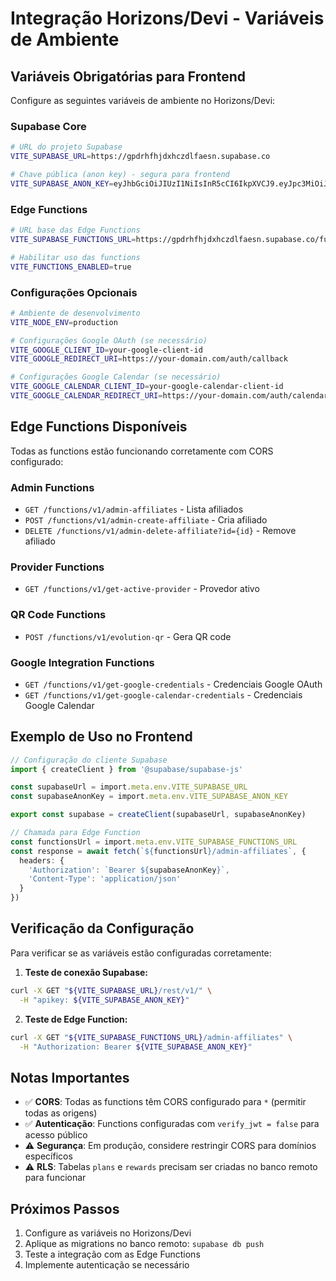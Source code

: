# Integração Horizons/Devi - Variáveis de Ambiente

## Variáveis Obrigatórias para Frontend

Configure as seguintes variáveis de ambiente no Horizons/Devi:

### Supabase Core
```bash
# URL do projeto Supabase
VITE_SUPABASE_URL=https://gpdrhfhjdxhczdlfaesn.supabase.co

# Chave pública (anon key) - segura para frontend
VITE_SUPABASE_ANON_KEY=eyJhbGciOiJIUzI1NiIsInR5cCI6IkpXVCJ9.eyJpc3MiOiJzdXBhYmFzZSIsInJlZiI6Inp6dWdiZ295bHdiYW9qZG51bnV6Iiwicm9sZSI6ImFub24iLCJpYXQiOjE3NTQxODE5MTEsImV4cCI6MjA2OTc1NzkxMX0.8xe_8yAKTq4gWz0tzsYNgHRKvO5G7ZYK58Z2pkxxrmE
```

### Edge Functions
```bash
# URL base das Edge Functions
VITE_SUPABASE_FUNCTIONS_URL=https://gpdrhfhjdxhczdlfaesn.supabase.co/functions/v1

# Habilitar uso das functions
VITE_FUNCTIONS_ENABLED=true
```

### Configurações Opcionais
```bash
# Ambiente de desenvolvimento
VITE_NODE_ENV=production

# Configurações Google OAuth (se necessário)
VITE_GOOGLE_CLIENT_ID=your-google-client-id
VITE_GOOGLE_REDIRECT_URI=https://your-domain.com/auth/callback

# Configurações Google Calendar (se necessário)  
VITE_GOOGLE_CALENDAR_CLIENT_ID=your-google-calendar-client-id
VITE_GOOGLE_CALENDAR_REDIRECT_URI=https://your-domain.com/auth/calendar/callback
```

## Edge Functions Disponíveis

Todas as functions estão funcionando corretamente com CORS configurado:

### Admin Functions
- `GET /functions/v1/admin-affiliates` - Lista afiliados
- `POST /functions/v1/admin-create-affiliate` - Cria afiliado
- `DELETE /functions/v1/admin-delete-affiliate?id={id}` - Remove afiliado

### Provider Functions
- `GET /functions/v1/get-active-provider` - Provedor ativo

### QR Code Functions
- `POST /functions/v1/evolution-qr` - Gera QR code

### Google Integration Functions
- `GET /functions/v1/get-google-credentials` - Credenciais Google OAuth
- `GET /functions/v1/get-google-calendar-credentials` - Credenciais Google Calendar

## Exemplo de Uso no Frontend

```typescript
// Configuração do cliente Supabase
import { createClient } from '@supabase/supabase-js'

const supabaseUrl = import.meta.env.VITE_SUPABASE_URL
const supabaseAnonKey = import.meta.env.VITE_SUPABASE_ANON_KEY

export const supabase = createClient(supabaseUrl, supabaseAnonKey)

// Chamada para Edge Function
const functionsUrl = import.meta.env.VITE_SUPABASE_FUNCTIONS_URL
const response = await fetch(`${functionsUrl}/admin-affiliates`, {
  headers: {
    'Authorization': `Bearer ${supabaseAnonKey}`,
    'Content-Type': 'application/json'
  }
})
```

## Verificação da Configuração

Para verificar se as variáveis estão configuradas corretamente:

1. **Teste de conexão Supabase:**
```bash
curl -X GET "${VITE_SUPABASE_URL}/rest/v1/" \
  -H "apikey: ${VITE_SUPABASE_ANON_KEY}"
```

2. **Teste de Edge Function:**
```bash
curl -X GET "${VITE_SUPABASE_FUNCTIONS_URL}/admin-affiliates" \
  -H "Authorization: Bearer ${VITE_SUPABASE_ANON_KEY}"
```

## Notas Importantes

- ✅ **CORS**: Todas as functions têm CORS configurado para `*` (permitir todas as origens)
- ✅ **Autenticação**: Functions configuradas com `verify_jwt = false` para acesso público
- ⚠️ **Segurança**: Em produção, considere restringir CORS para domínios específicos
- ⚠️ **RLS**: Tabelas `plans` e `rewards` precisam ser criadas no banco remoto para funcionar

## Próximos Passos

1. Configure as variáveis no Horizons/Devi
2. Aplique as migrations no banco remoto: `supabase db push`
3. Teste a integração com as Edge Functions
4. Implemente autenticação se necessário
